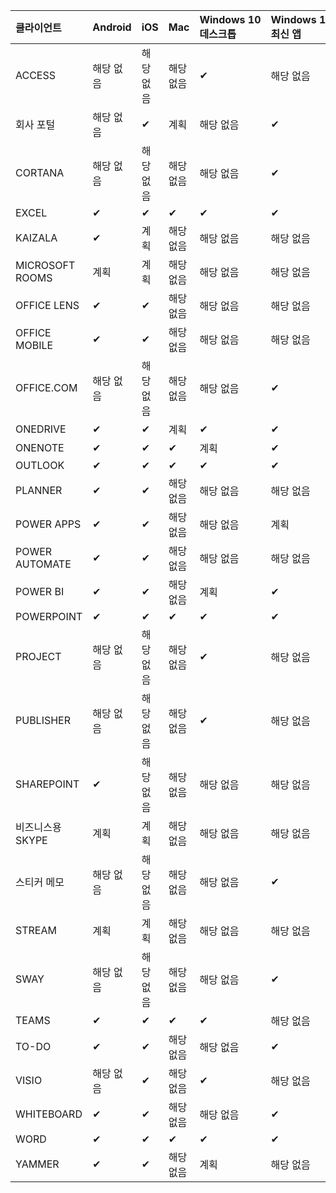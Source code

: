 <!-- This file is generated automatically. Changes made to this file will be overwritten.-->
|클라이언트|Android|iOS|Mac|Windows 10<br>데스크톱|Windows 10<br>최신 앱|
|:-|:-|:-|:-|:-|:-|
|ACCESS|해당 없음|해당 없음|해당 없음|✔|해당 없음|
|회사 포털|해당 없음|✔|계획|해당 없음|✔|
|CORTANA|해당 없음|해당 없음|해당 없음|해당 없음|✔|
|EXCEL|✔|✔|✔|✔|✔|
|KAIZALA|✔|계획|해당 없음|해당 없음|해당 없음|
|MICROSOFT ROOMS|계획|계획|해당 없음|해당 없음|해당 없음|
|OFFICE LENS|✔|✔|해당 없음|해당 없음|해당 없음|
|OFFICE MOBILE|✔|✔|해당 없음|해당 없음|해당 없음|
|OFFICE.COM|해당 없음|해당 없음|해당 없음|해당 없음|✔|
|ONEDRIVE|✔|✔|계획|✔|✔|
|ONENOTE|✔|✔|✔|계획|✔|
|OUTLOOK|✔|✔|✔|✔|✔|
|PLANNER|✔|✔|해당 없음|해당 없음|해당 없음|
|POWER APPS|✔|✔|해당 없음|해당 없음|계획|
|POWER AUTOMATE|✔|✔|해당 없음|해당 없음|해당 없음|
|POWER BI|✔|✔|해당 없음|계획|✔|
|POWERPOINT|✔|✔|✔|✔|✔|
|PROJECT|해당 없음|해당 없음|해당 없음|✔|해당 없음|
|PUBLISHER|해당 없음|해당 없음|해당 없음|✔|해당 없음|
|SHAREPOINT|✔|해당 없음|해당 없음|해당 없음|해당 없음|
|비즈니스용 SKYPE|계획|계획|해당 없음|해당 없음|해당 없음|
|스티커 메모|해당 없음|해당 없음|해당 없음|해당 없음|✔|
|STREAM|계획|계획|해당 없음|해당 없음|해당 없음|
|SWAY|해당 없음|해당 없음|해당 없음|해당 없음|✔|
|TEAMS|✔|✔|✔|✔|해당 없음|
|TO-DO|✔|✔|해당 없음|해당 없음|✔|
|VISIO|해당 없음|✔|해당 없음|✔|해당 없음|
|WHITEBOARD|✔|✔|해당 없음|해당 없음|✔|
|WORD|✔|✔|✔|✔|✔|
|YAMMER|✔|✔|해당 없음|계획|해당 없음|
